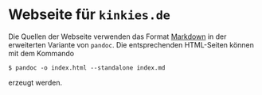 # Webseite für `kinkies.de`

Die Quellen der Webseite verwenden das Format
[Markdown](https://pandoc.org/MANUAL.html#pandocs-markdown)
in der erweiterten Variante von `pandoc`. Die
entsprechenden HTML-Seiten können mit dem
Kommando

    $ pandoc -o index.html --standalone index.md

erzeugt werden.
